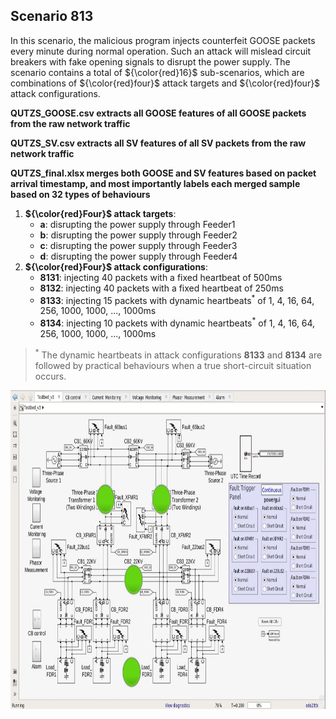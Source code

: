 ## Scenario 813
In this scenario, the malicious program injects counterfeit GOOSE packets every minute during normal operation. Such an attack will mislead circuit breakers with fake opening signals to disrupt the power supply. The scenario contains a total of ${\color{red}16}$ sub-scenarios, which are combinations of ${\color{red}four}$ attack targets and ${\color{red}four}$ attack configurations.

**QUTZS_GOOSE.csv extracts all GOOSE features of all GOOSE packets from the raw network traffic**

**QUTZS_SV.csv extracts all SV features of all SV packets from the raw network traffic**

**QUTZS_final.xlsx merges both GOOSE and SV features based on packet arrival timestamp, and most importantly labels each merged sample based on 32 types of behaviours**

1. **${\color{red}Four}$ attack targets**:
   - **a**: disrupting the power supply through Feeder1
   - **b**: disrupting the power supply through Feeder2
   - **c**: disrupting the power supply through Feeder3
   - **d**: disrupting the power supply through Feeder4
2. **${\color{red}Four}$ attack configurations**:
   - **8131**: injecting 40 packets with a fixed heartbeat of 500ms
   - **8132**: injecting 40 packets with a fixed heartbeat of 250ms
   - **8133**: injecting 15 packets with dynamic heartbeats<sup>*</sup> of 1, 4, 16, 64, 256, 1000, 1000, ..., 1000ms
   - **8134**: injecting 10 packets with dynamic heartbeats<sup>*</sup> of 1, 4, 16, 64, 256, 1000, 1000, ..., 1000ms

> <sup>*</sup> The dynamic heartbeats in attack configurations **8133** and **8134** are followed by practical behaviours when a true short-circuit situation occurs.

<img src="https://github.com/CSCRC-SCREED/QUT-ZSS-2023-GOOSE/blob/main/Datasets/PrimaryPlant.jpg" alt="" width="800" height="510"/>